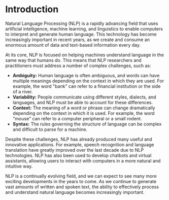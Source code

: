 # Introduction

Natural Language Processing (NLP) is a rapidly advancing field that uses artificial intelligence, machine learning, and linguistics to enable computers to interpret and generate human language. This technology has become increasingly important in recent years, as we create and consume an enormous amount of data and text-based information every day.

At its core, NLP is focused on helping machines understand language in the same way that humans do. This means that NLP researchers and practitioners must address a number of complex challenges, such as:

* **Ambiguity:** Human language is often ambiguous, and words can have multiple meanings depending on the context in which they are used. For example, the word "bank" can refer to a financial institution or the side of a river.
* **Variability:** People communicate using different styles, dialects, and languages, and NLP must be able to account for these differences.
* **Context:** The meaning of a word or phrase can change dramatically depending on the context in which it is used. For example, the word "mouse" can refer to a computer peripheral or a small rodent.
* **Syntax:** The rules governing the structure of language can be complex and difficult to parse for a machine.

Despite these challenges, NLP has already produced many useful and innovative applications. For example, speech recognition and language translation have greatly improved over the last decade due to NLP technologies. NLP has also been used to develop chatbots and virtual assistants, allowing users to interact with computers in a more natural and intuitive way.

NLP is a continually evolving field, and we can expect to see many more exciting developments in the years to come. As we continue to generate vast amounts of written and spoken text, the ability to effectively process and understand natural language becomes increasingly important.
